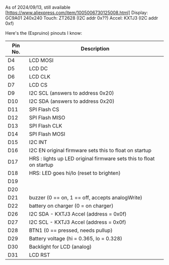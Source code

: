 As of 2024/09/13, still available [https://www.aliexpress.com/item/1005006730125008.html]
Display: GC9A01 240x240
Touch: ZT2628 (I2C addr 0x??)
Accel: KXTJ3 (I2C addr 0xf)

Here's the (Espruino) pinouts I know:

| Pin No.  | Description |
| ------------- | ------------- |
|D4| LCD MOSI |
|D5| LCD DC |
|D6| LCD CLK |
|D7| LCD CS |
|D9| I2C SCL (answers to address 0x20)|
|D10| I2C SDA (answers to address 0x20)|
|D11 | SPI Flash CS |
|D12 | SPI Flash MISO |
|D13 | SPI Flash CLK |
|D14 | SPI Flash MOSI |
|D15| I2C INT |
|D16 | I2C EN  original firmware sets this to float on startup |
|D17 | HRS : lights up LED  original firmware sets this to float on startup |
|D18 | HRS: LED goes hi/lo (reset to brighten)|
|D19 ||
|D20| |
|D21| buzzer (0 == on, 1 == off, accepts analogWrite)|
|D22| battery on charger (0 = on charger) |
|D26 | I2C SDA - KXTJ3 Accel (address = 0x0f)|
|D27 | I2C SCL - KXTJ3 Accel (address = 0x0f)|
|D28| BTN1 (0 == pressed, needs pullup)|
|D29| Battery voltage (hi = 0.365, lo = 0.328)|
|D30| Backlight for LCD (analog)|
|D31| LCD RST |
